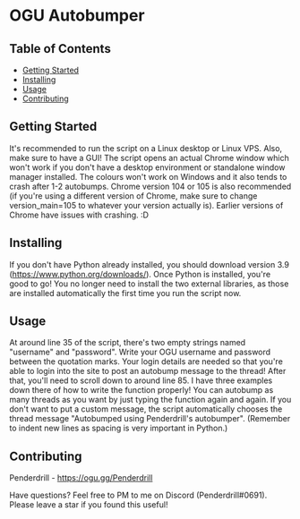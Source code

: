 
# OGU Autobumper 

## Table of Contents

- [Getting Started](#getting_started)
- [Installing](#installing)
- [Usage](#usage)
- [Contributing](#contributing)

## Getting Started
It's recommended to run the script on a Linux desktop or Linux VPS. Also, make sure to have a GUI! The script opens an actual Chrome window which won't work if you don't have a desktop environment or standalone window manager installed. The colours won't work on Windows and it also tends to crash after 1-2 autobumps. Chrome version 104 or 105 is also recommended (if you're using a different version of Chrome, make sure to change version_main=105 to whatever your version actually is). Earlier versions of Chrome have issues with crashing. :D 

## Installing
If you don't have Python already installed, you should download version 3.9 (https://www.python.org/downloads/). Once Python is installed, you're good to go! You no longer need to install the two external libraries, as those are installed automatically the first time you run the script now. 

## Usage
At around line 35 of the script, there's two empty strings named "username" and "password". Write your OGU username and password between the quotation marks. Your login details are needed so that you're able to login into the site to post an autobump message to the thread! After that, you'll need to scroll down to around line 85. I have three examples down there of how to write the function properly! You can autobump as many threads as you want by just typing the function again and again. If you don't want to put a custom message, the script automatically chooses the thread message "Autobumped using Penderdrill's autobumper". (Remember to indent new lines as spacing is very important in Python.)

## Contributing
Penderdrill - https://ogu.gg/Penderdrill

Have questions? Feel free to PM to me on Discord (Penderdrill#0691). 
Please leave a star if you found this useful!

